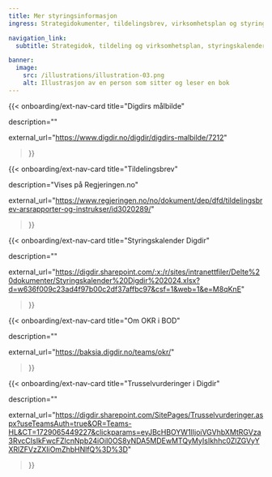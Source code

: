 ```yaml
---
title: Mer styringsinformasjon
ingress: Strategidokumenter, tildelingsbrev, virksomhetsplan og styringskalender.

navigation_link:
  subtitle: Strategidok, tildeling og virksomhetsplan, styringskalender og rapportering.

banner:
  image:
    src: /illustrations/illustration-03.png
    alt: Illustrasjon av en person som sitter og leser en bok
---
```


{{< onboarding/ext-nav-card
title="Digdirs målbilde"

description=""

external_url="https://www.digdir.no/digdir/digdirs-malbilde/7212"

>}}

{{< onboarding/ext-nav-card
title="Tildelingsbrev"

description="Vises på Regjeringen.no"

external_url="https://www.regjeringen.no/no/dokument/dep/dfd/tildelingsbrev-arsrapporter-og-instrukser/id3020289/"

>}}

{{< onboarding/ext-nav-card
title="Styringskalender Digdir"

description=""

external_url="https://digdir.sharepoint.com/:x:/r/sites/intranettfiler/Delte%20dokumenter/Styringskalender%20Digdir%202024.xlsx?d=w636f009c23ad4f97b00c2df37affbc97&csf=1&web=1&e=M8qKnE"

>}}

{{< onboarding/ext-nav-card
title="Om OKR i BOD"

description=""

external_url="https://baksia.digdir.no/teams/okr/"

>}}

{{< onboarding/ext-nav-card
title="Trusselvurderinger i Digdir"

description=""

external_url="https://digdir.sharepoint.com/SitePages/Trusselvurderinger.aspx?useTeamsAuth=true&OR=Teams-HL&CT=1729065449227&clickparams=eyJBcHBOYW1lIjoiVGVhbXMtRGVza3RvcCIsIkFwcFZlcnNpb24iOiI0OS8yNDA5MDEwMTQyMyIsIkhhc0ZlZGVyYXRlZFVzZXIiOmZhbHNlfQ%3D%3D"

>}}


